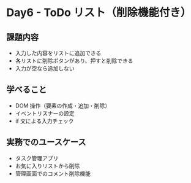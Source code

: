 # Day6 - ToDo リスト（削除機能付き）

## 課題内容

- 入力した内容をリストに追加できる
- 各リストに削除ボタンがあり、押すと削除できる
- 入力が空なら追加しない

## 学べること

- DOM 操作（要素の作成・追加・削除）
- イベントリスナーの設定
- if 文による入力チェック

## 実務でのユースケース

- タスク管理アプリ
- お気に入りリストから削除
- 管理画面でのコメント削除機能
